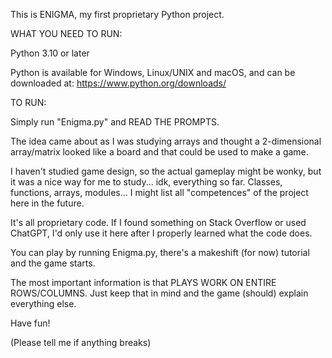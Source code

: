 This is ENIGMA, my first proprietary Python project.


WHAT YOU NEED TO RUN:

Python 3.10 or later

Python is available for Windows, Linux/UNIX and macOS, and can be downloaded at: https://www.python.org/downloads/



TO RUN:

Simply run "Enigma.py" and READ THE PROMPTS.



The idea came about as I was studying arrays and thought a 2-dimensional array/matrix looked like a board and that could be used to make a game.

I haven't studied game design, so the actual gameplay might be wonky, but it was a nice way for me to study... idk, everything so far. Classes, functions, arrays, modules... I might list all "competences" of the project here in the future.

It's all proprietary code. If I found something on Stack Overflow or used ChatGPT, I'd only use it here after I properly learned what the code does.

You can play by running Enigma.py, there's a makeshift (for now) tutorial and the game starts.

The most important information is that PLAYS WORK ON ENTIRE ROWS/COLUMNS. Just keep that in mind and the game (should) explain everything else.

Have fun!

(Please tell me if anything breaks)
